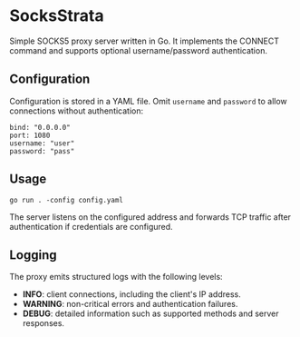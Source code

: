 # SocksStrata

Simple SOCKS5 proxy server written in Go. It implements the CONNECT command
and supports optional username/password authentication.

## Configuration

Configuration is stored in a YAML file. Omit `username` and `password` to
allow connections without authentication:

```
bind: "0.0.0.0"
port: 1080
username: "user"
password: "pass"
```

## Usage

```
go run . -config config.yaml
```

The server listens on the configured address and forwards TCP traffic after
authentication if credentials are configured.

## Logging

The proxy emits structured logs with the following levels:

- **INFO**: client connections, including the client's IP address.
- **WARNING**: non-critical errors and authentication failures.
- **DEBUG**: detailed information such as supported methods and server responses.

